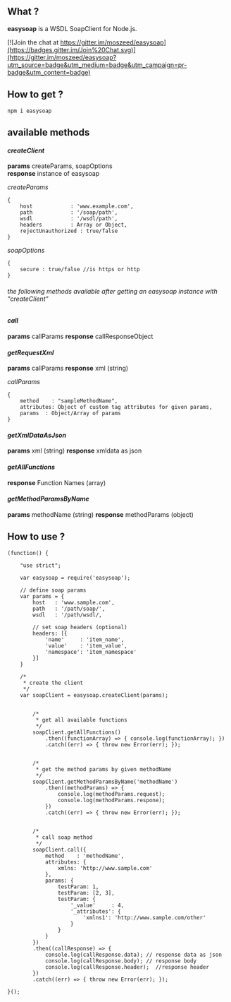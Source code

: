 ## What ?

**easysoap** is a WSDL SoapClient for Node.js.

[![Join the chat at https://gitter.im/moszeed/easysoap](https://badges.gitter.im/Join%20Chat.svg)](https://gitter.im/moszeed/easysoap?utm_source=badge&utm_medium=badge&utm_campaign=pr-badge&utm_content=badge)  


## How to get ?

    npm i easysoap


## available methods

#### *createClient*
**params** createParams, soapOptions  
**response** instance of easysoap

*createParams*

	{
        host   			: 'www.example.com',
        path   			: '/soap/path',
        wsdl   			: '/wsdl/path',
        headers			: Array or Object,
		rejectUnauthorized : true/false
    }

*soapOptions*

	{
    	secure : true/false //is https or http
    }



###### the following methods available after getting an *easysoap* instance with "createClient"

#### *call*
**params** callParams
**response** callResponseObject

#### *getRequestXml*
**params** callParams
**response** xml (string)

*callParams*

	{
        method    : "sampleMethodName",
        attributes: Object of custom tag attributes for given params,
        params	: Object/Array of params
    }


#### *getXmlDataAsJson*
**params** xml (string)
**response** xmldata as json

#### *getAllFunctions*
**response** Function Names (array)

#### *getMethodParamsByName*
**params** methodName (string)
**response** methodParams (object)

## How to use ?

	(function() {
		
        "use strict";

		var easysoap = require('easysoap');
		
        // define soap params
        var params = {
			host   : 'www.sample.com',
			path   : '/path/soap/',
            wsdl   : '/path/wsdl/,

			// set soap headers (optional)
			headers: [{
                'name'     : 'item_name',
                'value'    : 'item_value',
                'namespace': 'item_namespace'
            }]
        }
		
        /*
         * create the client
         */ 
        var soapClient = easysoap.createClient(params);
			
            
            /*
			 * get all available functions
        	 */
			soapClient.getAllFunctions()
            	.then((functionArray) => { console.log(functionArray); })
				.catch((err) => { throw new Error(err); });
	

			/*
			 * get the method params by given methodName
             */
    		soapClient.getMethodParamsByName('methodName')
            	.then((methodParams) => { 
					console.log(methodParams.request);
					console.log(methodParams.respone); 
				})
				.catch((err) => { throw new Error(err); });


			/*
			 * call soap method
             */
        	soapClient.call({
            	method    : 'methodName',
				attributes: {
                	xmlns: 'http://www.sample.com'
                },
				params: {
					testParam: 1,
					testParam: [2, 3],
					testParam: {
						'_value'     : 4,
						'_attributes': {
                        	'xmlns1': 'http://www.sample.com/other'
                        }
                    }
                } 
            })
            .then((callResponse) => { 
				console.log(callResponse.data);	// response data as json
                console.log(callResponse.body);	// response body
				console.log(callResponse.header);  //response header
            })
			.catch((err) => { throw new Error(err); });

    }();
